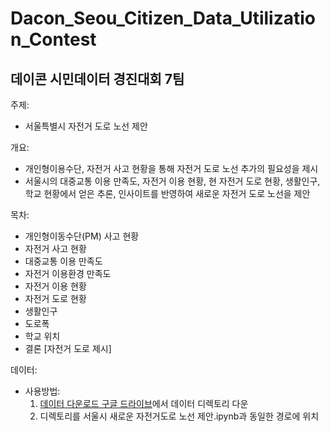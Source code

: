 # Dacon\_Seou\_Citizen\_Data\_Utilization\_Contest

## 데이콘 시민데이터 경진대회 7팀

주제: 

* 서울특별시 자전거 도로 노선 제안

개요:

- 개인형이용수단, 자전거 사고 현황을 통해 자전거 도로 노선 추가의 필요성을 제시
- 서울시의 대중교통 이용 만족도, 자전거 이용 현황, 현 자전거 도로 현황, 생활인구, 학교 현황에서 얻은 추론, 인사이트를 반영하여 새로운 자전거 도로 노선을 제안

목차:

* 개인형이동수단(PM) 사고 현황
* 자전거 사고 현황
* 대중교통 이용 만족도
* 자전거 이용환경 만족도
* 자전거 이용 현황
* 자전거 도로 현황
* 생활인구
* 도로폭
* 학교 위치
* 결론 [자전거 도로 제시]


데이터: 

- 사용방법: 
	1. [데이터 다운로드 구글 드라이브](https://drive.google.com/drive/folders/1W82MErDzJzoAvWeRcFYkW5va6KbCNZ5b?usp=sharing)에서 데이터 디렉토리 다운
	2. 디렉토리를 서울시 새로운 자전거도로 노선 제안.ipynb과 동일한 경로에 위치
	